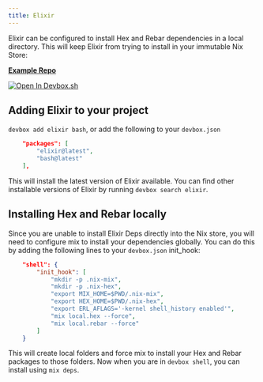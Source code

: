 ```yaml
---
title: Elixir
---
```


Elixir can be configured to install Hex and Rebar dependencies in a local directory. This will keep Elixir from trying to install in your immutable Nix Store:

[**Example Repo**](https://github.com/jetpack-io/devbox/tree/main/examples/development/elixir/elixir_hello)

[![Open In Devbox.sh](https://jetpack.io/img/devbox/open-in-devbox.svg)](https://devbox.sh/new?template=elixir)


## Adding Elixir to your project

`devbox add elixir bash`, or add the following to your `devbox.json`

```json
    "packages": [
        "elixir@latest",
        "bash@latest"
    ],
```

This will install the latest version of Elixir available. You can find other installable versions of Elixir by running `devbox search elixir`.

## Installing Hex and Rebar locally

Since you are unable to install Elixir Deps directly into the Nix store, you will need to configure mix to install your dependencies globally. You can do this by adding the following lines to your `devbox.json` init_hook:

```json
    "shell": {
        "init_hook": [
            "mkdir -p .nix-mix",
            "mkdir -p .nix-hex",
            "export MIX_HOME=$PWD/.nix-mix",
            "export HEX_HOME=$PWD/.nix-hex",
            "export ERL_AFLAGS='-kernel shell_history enabled'",
            "mix local.hex --force",
            "mix local.rebar --force"
        ]
    }
```

This will create local folders and force mix to install your Hex and Rebar packages to those folders. Now when you are in `devbox shell`, you can install using `mix deps`.
